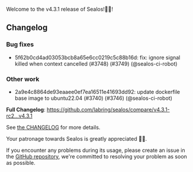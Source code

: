 Welcome to the v4.3.1 release of Sealos!🎉🎉!



## Changelog
### Bug fixes
* 5f62b0cd4ad03053bcb8a65e6cc0219c5c88b16d: fix: ignore signal killed when context cancelled (#3748) (#3749) (@sealos-ci-robot)
### Other work
* 2a9e4c8864de93eaaee0ef7ea16511e41693dd92: update dockerfile base image to ubuntu22.04 (#3740) (#3746) (@sealos-ci-robot)

**Full Changelog**: https://github.com/labring/sealos/compare/v4.3.1-rc2...v4.3.1

See [the CHANGELOG](https://github.com/labring/sealos/blob/main/CHANGELOG/CHANGELOG.md) for more details.

Your patronage towards Sealos is greatly appreciated 🎉🎉.

If you encounter any problems during its usage, please create an issue in the [GitHub repository](https://github.com/labring/sealos), we're committed to resolving your problem as soon as possible.
